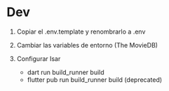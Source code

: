 
# Dev

1. Copiar el .env.template y renombrarlo a .env
2. Cambiar las variables de entorno (The MovieDB)

3. Configurar Isar
    - dart run build_runner build
    - flutter pub run build_runner build (deprecated)